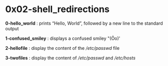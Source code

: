 # 0x02-shell_redirections

**0-hello_world** : prints “Hello, World”, followed by a new line to the standard output

**1-confused_smiley** : displays a confused smiley "(Ôo)'

**2-hellofile** : display the content of the _/etc/passwd_ file

**3-twofiles** : display the content of _/etc/passwd_ and _/etc/hosts_
